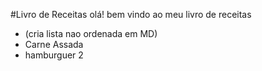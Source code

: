 #Livro de Receitas
olá! bem vindo ao meu livro de receitas
 - (cria lista nao ordenada em MD)
 - Carne Assada
- hamburguer 2